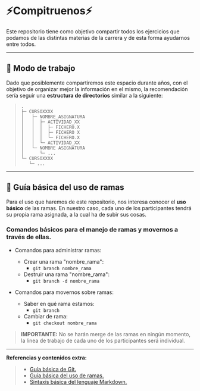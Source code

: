 # ⚡Compitruenos⚡
Este repositorio tiene como objetivo compartir todos los ejercicios que podamos de las distintas materias de la carrera y de esta forma ayudarnos entre todos.

---

## 🔧 Modo de trabajo

Dado que posiblemente compartiremos este espacio durante años, con el objetivo de organizar mejor la información en el mismo, la recomendación sería seguir una **estructura de directorios** similar a la siguiente:


> ```
> .
> ├─ CURSOXXXX
> │   ├─ NOMBRE_ASIGNATURA
> │   │  ├─ ACTIVIDAD_XX
> │   │  │  ├─ FICHERO.X
> │   │  │  ├─ FICHERO X
> │   │  │  └─ FICHERO.X
> │   │  └─ ACTIVIDAD_XX
> │   └─ NOMBRE ASIGNATURA
> │      └─ ...
> └─ CURSOXXXX
>    └─ ...
> ```

---

## 📕 Guía básica del uso de ramas

Para el uso que haremos de este repositorio, nos interesa conocer el **uso básico** de las ramas. En nuestro caso, cada uno de los participantes tendrá su propia rama asignada, a la cual ha de subir sus cosas.

### Comandos básicos para el manejo de ramas y movernos a través de ellas.


- Comandos para administrar ramas:
  - Crear una rama "nombre_rama": 
    - `git branch nombre_rama`
  - Destruir una rama "nombre_rama": 
    - `git branch -d nombre_rama`


- Comandos para movernos sobre ramas:
  - Saber en qué rama estamos: 
    - `git branch`
  - Cambiar de rama: 
    - `git checkout nombre_rama`

 
> **IMPORTANTE:** No se harán merge de las ramas en ningún momento, la linea de trabajo de cada uno de los participantes será individual.


---


**Referencias y contenidos extra:**


> - [Guía básica de Git.](https://bluuweb.github.io/tutorial-github/01-fundamentos/#%C2%BFque-es-git)
> - [Guía básica del uso de ramas.](https://www.youtube.com/watch?v=tFr0Vg1q9Eg)
> - [Sintaxis básica del lenguaje Markdown.](https://www.markdownguide.org/cheat-sheet/)